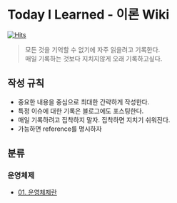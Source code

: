# Today I Learned - 이론 Wiki

[![Hits](https://hits.seeyoufarm.com/api/count/incr/badge.svg?url=https%3A%2F%2Fgithub.com%2FKimMinJeong05%2FTIL&count_bg=%2379C83D&title_bg=%23555555&icon=&icon_color=%23E7E7E7&title=hits&edge_flat=false)](https://hits.seeyoufarm.com)

> 모든 것을 기억할 수 없기에 자주 읽을려고 기록한다.  
> 매일 기록하는 것보다 지치지않게 오래 기록하고싶다.


## 작성 규칙
- 중요한 내용을 중심으로 최대한 간략하게 작성한다.
- 특정 이슈에 대한 기록은 블로그에도 포스팅한다.
- 매일 기록하려고 집착하지 말자. 집착하면 지치기 쉬워진다.
- 가능하면 reference를 명시하자


## 분류
### 운영체제
- [01. 운영체제란](https://github.com/KimMinJeong05/TIL/blob/main/OS/kocw_1_os.md)
